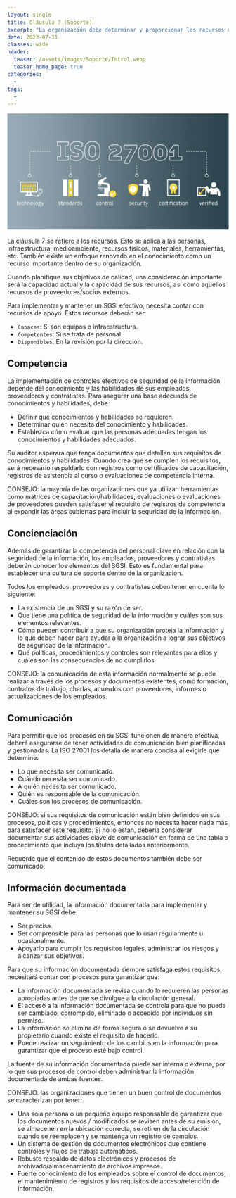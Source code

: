 ```yaml
---
layout: single
title: Cláusula 7 (Soporte)
excerpt: "La organización debe determinar y proporcionar los recursos necesarios para mejorar el establecimiento, implementación, mantenimiento y mejora continua del Sistema de Gestión de Seguridad de la Información. Uno de los aspectos más importantes que la dirección debe perseguir es proporcionar dichos recursos. Para ello, se recogerá en la política de seguridad de la información dicho compromiso."
date: 2023-07-31
classes: wide
header:
  teaser: /assets/images/Soporte/Intro1.webp
  teaser_home_page: true
categories:
  - 
tags:
  - 
---
```


![](/assets/images/Soporte/Intro2.jpg)

La cláusula 7 se refiere a los recursos. Esto se aplica a las personas, infraestructura, medioambiente, recursos físicos, materiales, herramientas, etc. También existe un enfoque renovado en el conocimiento como un recurso importante dentro de su organización.

Cuando planifique sus objetivos de calidad, una consideración importante será la capacidad actual y la capacidad de sus recursos, así como aquellos recursos de proveedores/socios externos.

Para implementar y mantener un SGSI efectivo, necesita contar con recursos de apoyo. Estos recursos deberán ser:

* `Capaces`: Si son equipos o infraestructura.
* `Competentes`: Si se trata de personal.
* `Disponibles`: En la revisión por la dirección.

## Competencia

La implementación de controles efectivos de seguridad de la información depende del conocimiento y las habilidades de sus empleados, proveedores y contratistas. Para asegurar una base adecuada de conocimientos y habilidades, debe:

* Definir qué conocimientos y habilidades se requieren.
* Determinar quién necesita del conocimiento y habilidades.
* Establezca cómo evaluar que las personas adecuadas tengan los conocimientos y habilidades adecuados.

Su auditor esperará que tenga documentos que detallen sus requisitos de conocimientos y habilidades. Cuando crea que se cumplen los requisitos, será necesario respaldarlo con registros como certificados de capacitación, registros de asistencia al curso o evaluaciones de competencia interna.

CONSEJO: la mayoría de las organizaciones que ya utilizan herramientas como matrices de capacitación/habilidades, evaluaciones o evaluaciones de proveedores pueden satisfacer el requisito de registros de competencia al expandir las áreas cubiertas para incluir la seguridad de la información.

## Concienciación

Además de garantizar la competencia del personal clave en relación con la seguridad de la información, los empleados, proveedores y contratistas deberán conocer los elementos del SGSI. Esto es fundamental para establecer una cultura de soporte dentro de la organización.

Todos los empleados, proveedores y contratistas deben tener en cuenta lo siguiente:

* La existencia de un SGSI y su razón de ser.
* Que tiene una política de seguridad de la información y cuáles son sus elementos relevantes.
* Cómo pueden contribuir a que su organización proteja la información y lo que deben hacer para ayudar a la organización a lograr sus objetivos de seguridad de la información.
* Qué políticas, procedimientos y controles son relevantes para ellos y cuáles son las consecuencias de no cumplirlos.

CONSEJO: la comunicación de esta información normalmente se puede realizar a través de los procesos y documentos existentes, como formación, contratos de trabajo, charlas, acuerdos con proveedores, informes o actualizaciones de los empleados.

## Comunicación

Para permitir que los procesos en su SGSI funcionen de manera efectiva, deberá asegurarse de tener actividades de comunicación bien planificadas y gestionadas. La ISO 27001 los detalla de manera concisa al exigirle que determine:

* Lo que necesita ser comunicado.
* Cuándo necesita ser comunicado.
* A quién necesita ser comunicado.
* Quién es responsable de la comunicación.
* Cuáles son los procesos de comunicación.

CONSEJO: si sus requisitos de comunicación están bien definidos en sus procesos, políticas y procedimientos, entonces no necesita hacer nada más para satisfacer este requisito. Si no lo están, debería considerar documentar sus actividades clave de comunicación en forma de una tabla o procedimiento que incluya los títulos detallados anteriormente.

Recuerde que el contenido de estos documentos también debe ser comunicado.

## Información documentada

Para ser de utilidad, la información documentada para implementar y mantener su SGSI debe:

* Ser precisa.
* Ser comprensible para las personas que lo usan regularmente u ocasionalmente.
* Apoyarlo para cumplir los requisitos legales, administrar los riesgos y alcanzar sus objetivos.

Para que su información documentada siempre satisfaga estos requisitos, necesitará contar con procesos para garantizar que:

* La información documentada se revisa cuando lo requieren las personas apropiadas antes de que se divulgue a la circulación general.
* El acceso a la información documentada se controla para que no pueda ser cambiado, corrompido, eliminado o accedido por individuos sin permiso.
* La información se elimina de forma segura o se devuelve a su propietario cuando existe el requisito de hacerlo.
* Puede realizar un seguimiento de los cambios en la información para garantizar que el proceso esté bajo
control.

La fuente de su información documentada puede ser interna o externa, por lo que sus procesos de control deben administrar la información documentada de ambas fuentes.

CONSEJO: las organizaciones que tienen un buen control de documentos se caracterizan por tener:

* Una sola persona o un pequeño equipo responsable de garantizar que los documentos nuevos / modificados se revisen antes de su emisión, se almacenen en la ubicación correcta, se retiren de la circulación cuando se reemplacen y se mantenga un registro de cambios.
* Un sistema de gestión de documentos electrónicos que contiene controles y flujos de trabajo automáticos.
* Robusto respaldo de datos electrónicos y procesos de archivado/almacenamiento de archivos impresos.
* Fuerte conocimiento de los empleados sobre el control de documentos, el mantenimiento de registros y los requisitos de acceso/retención de información.
